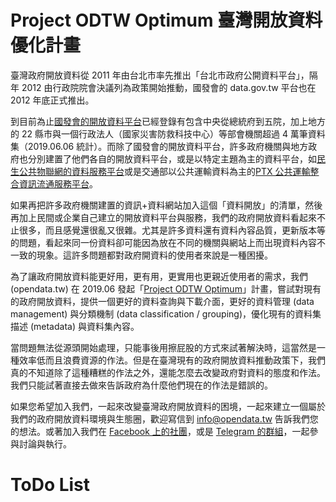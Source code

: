 # Project ODTW Optimum 臺灣開放資料優化計畫

臺灣政府開放資料從 2011 年由台北市率先推出「台北市政府公開資料平台」，隔年 2012 由行政院院會決議列為政策開始推動，國發會的 data.gov.tw 平台也在 2012 年底正式推出。

到目前為止[國發會的開放資料平台](https://data.gov.tw)已經登錄有包含中央從總統府到五院，加上地方的 22 縣市與一個行政法人（國家災害防救科技中心）等部會機關超過 4 萬筆資料集（2019.06.06 統計）。而除了國發會的開放資料平台，許多政府機關與地方政府也分別建置了他們各自的開放資料平台，或是以特定主題為主的資料平台，如[民生公共物聯網的資料服務平台](https://ci.taiwan.gov.tw/dsp/)或是交通部以公共運輸資料為主的[PTX 公共運輸整合資訊流通服務平台](https://ptx.transportdata.tw/PTX/)。

如果再把許多政府機關建置的資訊+資料網站加入這個「資料開放」的清單，然後再加上民間或企業自己建立的開放資料平台與服務，我們的政府開放資料看起來不止很多，而且感覺還很亂又很雜。尤其是許多資料還有資料內容品質，更新版本等的問題，看起來同一份資料卻可能因為放在不同的機關與網站上而出現資料內容不一致的現象。這許多問題都對政府開資料的使用者來說是一種困擾。

為了讓政府開放資料能更好用，更有用，更實用也更親近使用者的需求，我們 (opendata.tw) 在 2019.06 發起「[Project ODTW Optimum](https://github.com/odtw/project-optimum)」計畫，嘗試對現有的政府開放資料，提供一個更好的資料查詢與下載介面，更好的資料管理 (data management) 與分類機制 (data classification / grouping)，優化現有的資料集描述 (metadata) 與資料集內容。

當問題無法從源頭開始處理，只能事後用擦屁股的方式來試著解決時，這當然是一種效率低而且浪費資源的作法。但是在臺灣現有的政府開放資料推動政策下，我們真的不知道除了這種糟糕的作法之外，還能怎麼去改變政府對資料的態度和作法。我們只能試著直接去做來告訴政府為什麼他們現在的作法是錯誤的。

如果您希望加入我們，一起來改變臺灣政府開放資料的困境，一起來建立一個屬於我們的政府開放資料環境與生態圈，歡迎寫信到 info@opendata.tw 告訴我們您的想法。或著加入我們在 [Facebook 上的社團](https://www.facebook.com/groups/odtwn/)，或是 [Telegram 的群組](https://t.me/joinchat/B948NT8C4AfdJgsy6aCOGA)，一起參與討論與執行。

# ToDo List
